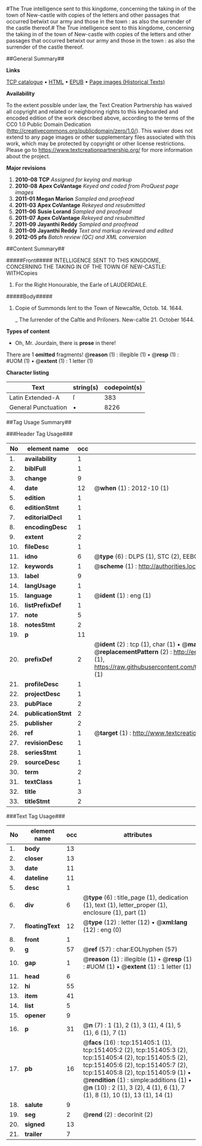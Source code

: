 #The True intelligence sent to this kingdome, concerning the taking in of the town of New-castle with copies of the letters and other passages that occurred betwixt our army and those in the town : as also the surrender of the castle thereof.#
The True intelligence sent to this kingdome, concerning the taking in of the town of New-castle with copies of the letters and other passages that occurred betwixt our army and those in the town : as also the surrender of the castle thereof.

##General Summary##

**Links**

[TCP catalogue](http://www.ota.ox.ac.uk/tcp/)  • 
[HTML](http://tei.it.ox.ac.uk/tcp/Texts-HTML/free/A95/A95058.html)  • 
[EPUB](http://tei.it.ox.ac.uk/tcp/Texts-EPUB/free/A95/A95058.epub) • 
[Page images (Historical Texts)](https://historicaltexts.jisc.ac.uk/eebo-42475247e)

**Availability**

To the extent possible under law, the Text Creation Partnership has waived all copyright and related or neighboring rights to this keyboarded and encoded edition of the work described above, according to the terms of the CC0 1.0 Public Domain Dedication (http://creativecommons.org/publicdomain/zero/1.0/). This waiver does not extend to any page images or other supplementary files associated with this work, which may be protected by copyright or other license restrictions. Please go to https://www.textcreationpartnership.org/ for more information about the project.

**Major revisions**

1. __2010-08__ __TCP__ *Assigned for keying and markup*
1. __2010-08__ __Apex CoVantage__ *Keyed and coded from ProQuest page images*
1. __2011-01__ __Megan Marion__ *Sampled and proofread*
1. __2011-03__ __Apex CoVantage__ *Rekeyed and resubmitted*
1. __2011-06__ __Susie Lorand__ *Sampled and proofread*
1. __2011-07__ __Apex CoVantage__ *Rekeyed and resubmitted*
1. __2011-09__ __Jayanthi Reddy__ *Sampled and proofread*
1. __2011-09__ __Jayanthi Reddy__ *Text and markup reviewed and edited*
1. __2012-05__ __pfs__ *Batch review (QC) and XML conversion*

##Content Summary##

#####Front#####
 INTELLIGENCE SENT TO THIS KINGDOME, CONCERNING THE TAKING IN OF THE TOWN OF NEW-CASTLE: WITHCopies 
1. For the Right Honourable, the Earle of LAUDERDAILE.

#####Body#####

1. Copie of Summonds ſent to the Town of Newcaſtle, Octob. 14. 1644.

    _ The ſurrender of the Caſtle and Priſoners. New-caſtle 21. October 1644.

**Types of content**

  * Oh, Mr. Jourdain, there is **prose** in there!

There are 1 **omitted** fragments! 
 @__reason__ (1) : illegible (1)  •  @__resp__ (1) : #UOM (1)  •  @__extent__ (1) : 1 letter (1)

**Character listing**


|Text|string(s)|codepoint(s)|
|---|---|---|
|Latin Extended-A|ſ|383|
|General Punctuation|•|8226|

##Tag Usage Summary##

###Header Tag Usage###

|No|element name|occ|attributes|
|---|---|---|---|
|1.|__availability__|1||
|2.|__biblFull__|1||
|3.|__change__|9||
|4.|__date__|12| @__when__ (1) : 2012-10 (1)|
|5.|__edition__|1||
|6.|__editionStmt__|1||
|7.|__editorialDecl__|1||
|8.|__encodingDesc__|1||
|9.|__extent__|2||
|10.|__fileDesc__|1||
|11.|__idno__|6| @__type__ (6) : DLPS (1), STC (2), EEBO-CITATION (1), OCLC (1), VID (1)|
|12.|__keywords__|1| @__scheme__ (1) : http://authorities.loc.gov/ (1)|
|13.|__label__|9||
|14.|__langUsage__|1||
|15.|__language__|1| @__ident__ (1) : eng (1)|
|16.|__listPrefixDef__|1||
|17.|__note__|5||
|18.|__notesStmt__|2||
|19.|__p__|11||
|20.|__prefixDef__|2| @__ident__ (2) : tcp (1), char (1)  •  @__matchPattern__ (2) : ([0-9\-]+):([0-9IVX]+) (1), (.+) (1)  •  @__replacementPattern__ (2) : http://eebo.chadwyck.com/downloadtiff?vid=$1&page=$2 (1), https://raw.githubusercontent.com/textcreationpartnership/Texts/master/tcpchars.xml#$1 (1)|
|21.|__profileDesc__|1||
|22.|__projectDesc__|1||
|23.|__pubPlace__|2||
|24.|__publicationStmt__|2||
|25.|__publisher__|2||
|26.|__ref__|1| @__target__ (1) : http://www.textcreationpartnership.org/docs/. (1)|
|27.|__revisionDesc__|1||
|28.|__seriesStmt__|1||
|29.|__sourceDesc__|1||
|30.|__term__|2||
|31.|__textClass__|1||
|32.|__title__|3||
|33.|__titleStmt__|2||


###Text Tag Usage###

|No|element name|occ|attributes|
|---|---|---|---|
|1.|__body__|13||
|2.|__closer__|13||
|3.|__date__|11||
|4.|__dateline__|11||
|5.|__desc__|1||
|6.|__div__|6| @__type__ (6) : title_page (1), dedication (1), text (1), letter_proper (1), enclosure (1), part (1)|
|7.|__floatingText__|12| @__type__ (12) : letter (12)  •  @__xml:lang__ (12) : eng (0)|
|8.|__front__|1||
|9.|__g__|57| @__ref__ (57) : char:EOLhyphen (57)|
|10.|__gap__|1| @__reason__ (1) : illegible (1)  •  @__resp__ (1) : #UOM (1)  •  @__extent__ (1) : 1 letter (1)|
|11.|__head__|6||
|12.|__hi__|55||
|13.|__item__|41||
|14.|__list__|5||
|15.|__opener__|9||
|16.|__p__|31| @__n__ (7) : 1 (1), 2 (1), 3 (1), 4 (1), 5 (1), 6 (1), 7 (1)|
|17.|__pb__|16| @__facs__ (16) : tcp:151405:1 (1), tcp:151405:2 (2), tcp:151405:3 (2), tcp:151405:4 (2), tcp:151405:5 (2), tcp:151405:6 (2), tcp:151405:7 (2), tcp:151405:8 (2), tcp:151405:9 (1)  •  @__rendition__ (1) : simple:additions (1)  •  @__n__ (10) : 2 (1), 3 (2), 4 (1), 6 (1), 7 (1), 8 (1), 10 (1), 13 (1), 14 (1)|
|18.|__salute__|9||
|19.|__seg__|2| @__rend__ (2) : decorInit (2)|
|20.|__signed__|13||
|21.|__trailer__|7||
